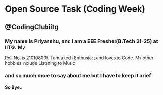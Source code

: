 # Open Source Task (Coding Week)
## @CodingClubiitg
### My name is Priyanshu, and I am a EEE Fresher(B.Tech 21-25) at IITG. My 
Roll No. is 210108035. I am a tech Enthusiast and loves to Code. My other 
hobbies include Listening to Music
### and so much more to say about me but I have to keep it brief 
#### So Bye..!
